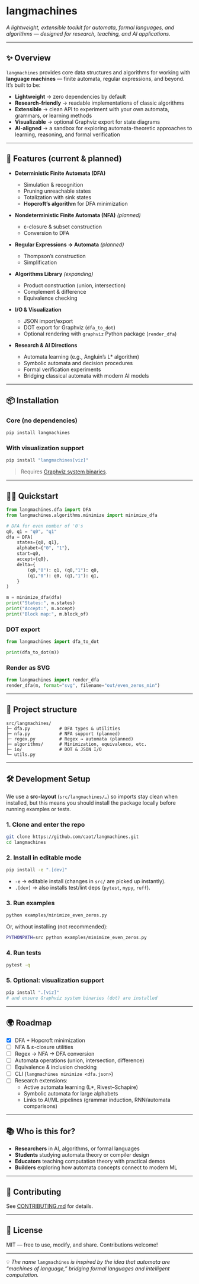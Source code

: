 # langmachines

*A lightweight, extensible toolkit for automata, formal languages, and algorithms — designed for research, teaching, and AI applications.*

---

## ✨ Overview

`langmachines` provides core data structures and algorithms for working with **language machines** — finite automata, regular expressions, and beyond. It’s built to be:

- **Lightweight** → zero dependencies by default  
- **Research-friendly** → readable implementations of classic algorithms  
- **Extensible** → clean API to experiment with your own automata, grammars, or learning methods  
- **Visualizable** → optional Graphviz export for state diagrams  
- **AI-aligned** → a sandbox for exploring automata-theoretic approaches to learning, reasoning, and formal verification  

---

## 🚀 Features (current & planned)

- **Deterministic Finite Automata (DFA)**
  - Simulation & recognition
  - Pruning unreachable states
  - Totalization with sink states
  - **Hopcroft’s algorithm** for DFA minimization  

- **Nondeterministic Finite Automata (NFA)** *(planned)*
  - ε-closure & subset construction  
  - Conversion to DFA  

- **Regular Expressions → Automata** *(planned)*
  - Thompson’s construction  
  - Simplification  

- **Algorithms Library** *(expanding)*
  - Product construction (union, intersection)  
  - Complement & difference  
  - Equivalence checking  

- **I/O & Visualization**
  - JSON import/export  
  - DOT export for Graphviz (`dfa_to_dot`)  
  - Optional rendering with `graphviz` Python package (`render_dfa`)  

- **Research & AI Directions**
  - Automata learning (e.g., Angluin’s L* algorithm)  
  - Symbolic automata and decision procedures  
  - Formal verification experiments  
  - Bridging classical automata with modern AI models  

---

## 📦 Installation

### Core (no dependencies)
```bash
pip install langmachines
```

### With visualization support
```bash
pip install "langmachines[viz]"
```
> Requires [Graphviz system binaries](https://graphviz.org/download/).

---

## 🧑‍💻 Quickstart

```python
from langmachines.dfa import DFA
from langmachines.algorithms.minimize import minimize_dfa

# DFA for even number of '0's
q0, q1 = "q0", "q1"
dfa = DFA(
    states={q0, q1},
    alphabet={"0", "1"},
    start=q0,
    accept={q0},
    delta={
        (q0,"0"): q1, (q0,"1"): q0,
        (q1,"0"): q0, (q1,"1"): q1,
    }
)

m = minimize_dfa(dfa)
print("States:", m.states)
print("Accept:", m.accept)
print("Block map:", m.block_of)
```

### DOT export
```python
from langmachines import dfa_to_dot

print(dfa_to_dot(m))
```

### Render as SVG
```python
from langmachines import render_dfa
render_dfa(m, format="svg", filename="out/even_zeros_min")
```

---

## 📂 Project structure

```
src/langmachines/
├─ dfa.py           # DFA types & utilities
├─ nfa.py           # NFA support (planned)
├─ regex.py         # Regex → automata (planned)
├─ algorithms/      # Minimization, equivalence, etc.
├─ io/              # DOT & JSON I/O
└─ utils.py
```

---

## 🛠 Development Setup

We use a **src-layout** (`src/langmachines/…`) so imports stay clean when installed, but this means you should install the package locally before running examples or tests.

### 1. Clone and enter the repo
```bash
git clone https://github.com/caot/langmachines.git
cd langmachines
```

### 2. Install in editable mode
```bash
pip install -e ".[dev]"
```

- `-e` → editable install (changes in `src/` are picked up instantly).  
- `.[dev]` → also installs test/lint deps (`pytest`, `mypy`, `ruff`).  

### 3. Run examples
```bash
python examples/minimize_even_zeros.py
```

Or, without installing (not recommended):
```bash
PYTHONPATH=src python examples/minimize_even_zeros.py
```

### 4. Run tests
```bash
pytest -q
```

### 5. Optional: visualization support
```bash
pip install ".[viz]"
# and ensure Graphviz system binaries (dot) are installed
```

---

## 🌍 Roadmap

- [x] DFA + Hopcroft minimization  
- [ ] NFA & ε-closure utilities  
- [ ] Regex → NFA → DFA conversion  
- [ ] Automata operations (union, intersection, difference)  
- [ ] Equivalence & inclusion checking  
- [ ] CLI (`langmachines minimize <dfa.json>`)  
- [ ] Research extensions:
  - Active automata learning (L*, Rivest–Schapire)  
  - Symbolic automata for large alphabets  
  - Links to AI/ML pipelines (grammar induction, RNN/automata comparisons)  

---

## 📚 Who is this for?

- **Researchers** in AI, algorithms, or formal languages  
- **Students** studying automata theory or compiler design  
- **Educators** teaching computation theory with practical demos  
- **Builders** exploring how automata concepts connect to modern ML  

---

## 🤝 Contributing

See [CONTRIBUTING.md](CONTRIBUTING.md) for details.

---

## 📖 License

MIT — free to use, modify, and share. Contributions welcome!  

---

💡 *The name* `langmachines` *is inspired by the idea that automata are “machines of language,” bridging formal languages and intelligent computation.*
